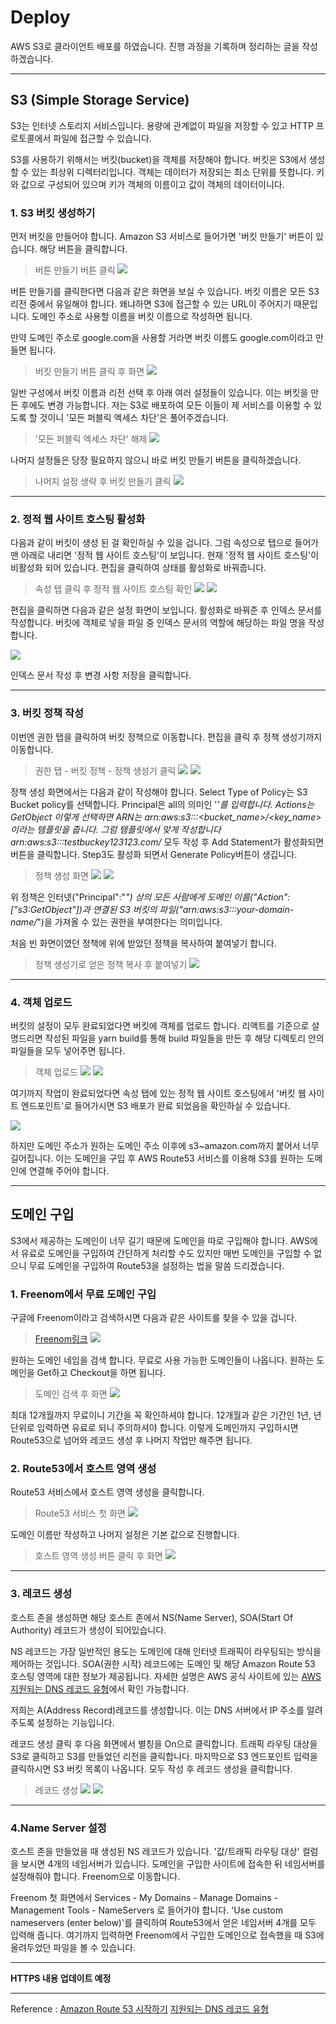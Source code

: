 # Deploy

AWS S3로 클라이언트 배포를 하였습니다.
진행 과정을 기록하며 정리하는 글을 작성하겠습니다.

---

## S3 (Simple Storage Service)

S3는 인터넷 스토리지 서비스입니다.
용량에 관계없이 파일을 저장할 수 있고 HTTP 프로토콜에서 파일에 접근할 수 있습니다.

S3를 사용하기 위해서는 버킷(bucket)을 객체를 저장해야 합니다.
버킷은 S3에서 생성할 수 있는 최상위 디렉터리입니다.
객체는 데이터가 저장되는 최소 단위를 뜻합니다.
키와 값으로 구성되어 있으며 키가 객체의 이름이고 값이 객체의 데이터이니다.

### 1. S3 버킷 생성하기

먼저 버킷을 만들어야 합니다.
Amazon S3 서비스로 들어가면 '버킷 만들기' 버튼이 있습니다.
해당 버튼을 클릭합니다.

> 버튼 만들기 버튼 클릭
> ![](https://images.velog.io/images/qmasem/post/babc0626-dca8-49ed-9d39-8188425dab54/%E1%84%89%E1%85%B3%E1%84%8F%E1%85%B3%E1%84%85%E1%85%B5%E1%86%AB%E1%84%89%E1%85%A3%E1%86%BA%202021-04-27%20%E1%84%8B%E1%85%A9%E1%84%92%E1%85%AE%207.27.32.png)

버튼 만들기를 클릭한다면 다음과 같은 화면을 보실 수 있습니다.
버킷 이름은 모든 S3 리전 중에서 유일해야 합니다.
왜냐하면 S3에 접근할 수 있는 URL이 주어지기 때문입니다.
도메인 주소로 사용할 이름을 버킷 이름으로 작성하면 됩니다.

만약 도메인 주소로 google.com을 사용할 거라면 버킷 이름도 google.com이라고 만들면 됩니다.

> 버킷 만들기 버튼 클릭 후 화면
> ![](https://images.velog.io/images/qmasem/post/bb1f9ac3-b25d-4e9a-9553-225bffe7289d/%E1%84%89%E1%85%B3%E1%84%8F%E1%85%B3%E1%84%85%E1%85%B5%E1%86%AB%E1%84%89%E1%85%A3%E1%86%BA%202021-04-27%20%E1%84%8B%E1%85%A9%E1%84%92%E1%85%AE%207.29.04.png)

일반 구성에서 버킷 이름과 리전 선택 후 아래 여러 설정들이 있습니다.
이는 버킷을 만든 후에도 변경 가능합니다.
저는 S3로 배포하여 모든 이들이 제 서비스를 이용할 수 있도록 할 것이니 '모든 퍼블릭 엑세스 차단'은 풀어주겠습니다.

> '모든 퍼블릭 엑세스 차단' 해제
> ![](https://images.velog.io/images/qmasem/post/59aee370-49c8-4ba1-a6ef-c8789e58e823/%E1%84%89%E1%85%B3%E1%84%8F%E1%85%B3%E1%84%85%E1%85%B5%E1%86%AB%E1%84%89%E1%85%A3%E1%86%BA%202021-04-27%20%E1%84%8B%E1%85%A9%E1%84%92%E1%85%AE%207.33.46.png)

나머지 설정들은 당장 필요하지 않으니 바로 버킷 만들기 버튼을 클릭하겠습니다.

> 나머지 설정 생략 후 버킷 만들기 클릭
> ![](https://images.velog.io/images/qmasem/post/34db5560-491d-4859-9e8c-88aecc93515d/%E1%84%89%E1%85%B3%E1%84%8F%E1%85%B3%E1%84%85%E1%85%B5%E1%86%AB%E1%84%89%E1%85%A3%E1%86%BA%202021-04-27%20%E1%84%8B%E1%85%A9%E1%84%92%E1%85%AE%207.34.36.png)

---

### 2. 정적 웹 사이트 호스팅 활성화

다음과 같이 버킷이 생성 된 걸 확인하실 수 있을 겁니다.
그럼 속성으로 탭으로 들어가 맨 아래로 내리면 '정적 웹 사이트 호스팅'이 보입니다.
현재 '정적 웹 사이트 호스팅'이 비활성화 되어 있습니다.
편집을 클릭하여 상태를 활성화로 바꿔줍니다.

> 속성 탭 클릭 후 정적 웹 사이트 호스팅 확인
> ![](https://images.velog.io/images/qmasem/post/910c2996-daa9-4de2-974f-c841fc9ae467/%E1%84%89%E1%85%B3%E1%84%8F%E1%85%B3%E1%84%85%E1%85%B5%E1%86%AB%E1%84%89%E1%85%A3%E1%86%BA%202021-04-27%20%E1%84%8B%E1%85%A9%E1%84%92%E1%85%AE%207.35.58.png)
> ![](https://images.velog.io/images/qmasem/post/76a0cde4-82dc-42d6-8eac-f9f0c7cf53d0/%E1%84%89%E1%85%B3%E1%84%8F%E1%85%B3%E1%84%85%E1%85%B5%E1%86%AB%E1%84%89%E1%85%A3%E1%86%BA%202021-04-27%20%E1%84%8B%E1%85%A9%E1%84%92%E1%85%AE%207.36.07.png)

편집을 클릭하면 다음과 같은 설정 화면이 보입니다.
활성화로 바꿔준 후 인덱스 문서를 작성합니다.
버킷에 객체로 넣을 파일 중 인덱스 문서의 역할에 해당하는 파일 명을 작성합니다.

![](https://images.velog.io/images/qmasem/post/65f68f15-93d2-4c5d-87fe-0f08dce440ff/%E1%84%89%E1%85%B3%E1%84%8F%E1%85%B3%E1%84%85%E1%85%B5%E1%86%AB%E1%84%89%E1%85%A3%E1%86%BA%202021-04-27%20%E1%84%8B%E1%85%A9%E1%84%92%E1%85%AE%207.39.22.png)

인덱스 문서 작성 후 변경 사항 저장을 클릭합니다.

---

### 3. 버킷 정책 작성

이번엔 권한 탭을 클릭하여 버킷 정책으로 이동합니다.
편집을 클릭 후 정책 생성기까지 이동합니다.

> 권한 탭 - 버킷 정책 - 정책 생성기 클릭
> ![](https://images.velog.io/images/qmasem/post/2f8f87be-f380-4dcb-9e02-ab75a0b872a9/%E1%84%89%E1%85%B3%E1%84%8F%E1%85%B3%E1%84%85%E1%85%B5%E1%86%AB%E1%84%89%E1%85%A3%E1%86%BA%202021-04-27%20%E1%84%8B%E1%85%A9%E1%84%92%E1%85%AE%207.42.09.png)
> ![](https://images.velog.io/images/qmasem/post/c1774cc5-f365-484b-897e-b50eaf930e09/%E1%84%89%E1%85%B3%E1%84%8F%E1%85%B3%E1%84%85%E1%85%B5%E1%86%AB%E1%84%89%E1%85%A3%E1%86%BA%202021-04-27%20%E1%84%8B%E1%85%A9%E1%84%92%E1%85%AE%207.42.31.png)

정책 생성 화면에서는 다음과 같이 작성해야 합니다.
Select Type of Policy는 S3 Bucket policy를 선택합니다.
Principal은 all의 의미인 '_'를 입력합니다.
Actions는 GetObject
이렇게 선택하면 ARN는 arn:aws:s3:::<bucket_name>/<key_name>이라는 템플릿을 줍니다.
그럼 템플릿에서 맞게 작성합니다
arn:aws:s3:::testbuckey123123.com/_
모두 작성 후 Add Statement가 활성화되면 버튼을 클릭합니다.
Step3도 활성화 되면서 Generate Policy버튼이 생깁니다.

> 정책 생성 화면
> ![](https://images.velog.io/images/qmasem/post/5116d3e4-c3df-4990-b9a6-9116a60ef074/%E1%84%89%E1%85%B3%E1%84%8F%E1%85%B3%E1%84%85%E1%85%B5%E1%86%AB%E1%84%89%E1%85%A3%E1%86%BA%202021-04-27%20%E1%84%8B%E1%85%A9%E1%84%92%E1%85%AE%207.45.34.png)
> ![](https://images.velog.io/images/qmasem/post/62b076d3-b49e-4136-8669-2294f6713f46/%E1%84%89%E1%85%B3%E1%84%8F%E1%85%B3%E1%84%85%E1%85%B5%E1%86%AB%E1%84%89%E1%85%A3%E1%86%BA%202021-04-27%20%E1%84%8B%E1%85%A9%E1%84%92%E1%85%AE%207.49.11.png)

위 정책은 인터넷("Principal":"_") 상의 모든 사람에게 도메인 이름("Action":["s3:GetObject"])과 연결된 S3 버킷의 파일("arn:aws:s3:::your-domain-name/_")을 가져올 수 있는 권한을 부여한다는 의미입니다.

처음 빈 화면이였던 정책에 위에 받았던 정책을 복사하여 붙여넣기 합니다.

> 정책 생성기로 얻은 정책 복사 후 붙여넣기
> ![](https://images.velog.io/images/qmasem/post/ce2956da-82d2-4f4e-9cbd-a2c39d72745d/%E1%84%89%E1%85%B3%E1%84%8F%E1%85%B3%E1%84%85%E1%85%B5%E1%86%AB%E1%84%89%E1%85%A3%E1%86%BA%202021-04-27%20%E1%84%8B%E1%85%A9%E1%84%92%E1%85%AE%207.50.53.png)

---

### 4. 객체 업로드

버킷의 설정이 모두 완료되었다면 버킷에 객체를 업로드 합니다.
리액트를 기준으로 설명드리면 작성된 파일을 yarn build를 통해 build 파일들을 만든 후 해당 디렉토리 안의 파일들을 모두 넣어주면 됩니다.

> 객체 업로드
> ![](https://images.velog.io/images/qmasem/post/1b886e14-22e5-4e36-9d2a-9af6bc6ebdb9/%E1%84%89%E1%85%B3%E1%84%8F%E1%85%B3%E1%84%85%E1%85%B5%E1%86%AB%E1%84%89%E1%85%A3%E1%86%BA%202021-04-27%20%E1%84%8B%E1%85%A9%E1%84%92%E1%85%AE%207.54.40.png)
> ![](https://images.velog.io/images/qmasem/post/c593c9a2-bf0b-4fb2-9987-55f6f705ed65/%E1%84%89%E1%85%B3%E1%84%8F%E1%85%B3%E1%84%85%E1%85%B5%E1%86%AB%E1%84%89%E1%85%A3%E1%86%BA%202021-04-27%20%E1%84%8B%E1%85%A9%E1%84%92%E1%85%AE%207.57.02.png)

여기까지 작업이 완료되었다면 속성 탭에 있는 정적 웹 사이트 호스팅에서 '버킷 웹 사이트 엔드포인트'로 들어가시면 S3 배포가 완료 되었음을 확인하실 수 있습니다.

![](https://images.velog.io/images/qmasem/post/967a715e-bf5d-4391-b297-924c2191a211/%E1%84%89%E1%85%B3%E1%84%8F%E1%85%B3%E1%84%85%E1%85%B5%E1%86%AB%E1%84%89%E1%85%A3%E1%86%BA%202021-04-27%20%E1%84%8B%E1%85%A9%E1%84%92%E1%85%AE%207.58.05.png)

하지만 도메인 주소가 원하는 도메인 주소 이후에 s3~amazon.com까지 붙어서 너무 길어집니다.
이는 도메인을 구입 후 AWS Route53 서비스를 이용해 S3를 원하는 도메인에 연결해 주어야 합니다.

---

## 도메인 구입

S3에서 제공하는 도메인이 너무 길기 때문에 도메인을 따로 구입해야 합니다.
AWS에서 유료로 도메인을 구입하여 간단하게 처리할 수도 있지만 매번 도메인을 구입할 수 없으니 무료 도메인을 구입하여 Route53을 설정하는 법을 말씀 드리겠습니다.

### 1. Freenom에서 무료 도메인 구입

구글에 Freenom이라고 검색하시면 다음과 같은 사이트를 찾을 수 있을 겁니다.

> [Freenom링크](https://www.freenom.com/en/index.html?lang=en)
> ![](https://images.velog.io/images/qmasem/post/1c4529f7-a0ee-4723-a4ca-4c4c287567be/%E1%84%89%E1%85%B3%E1%84%8F%E1%85%B3%E1%84%85%E1%85%B5%E1%86%AB%E1%84%89%E1%85%A3%E1%86%BA%202021-04-27%20%E1%84%8B%E1%85%A9%E1%84%92%E1%85%AE%208.04.42.png)

원하는 도메인 네임을 검색 합니다.
무료로 사용 가능한 도메인들이 나옵니다.
원하는 도메인을 Get하고 Checkout을 하면 됩니다.

> 도메인 검색 후 화면
> ![](https://images.velog.io/images/qmasem/post/0b717d02-a8a3-4ff3-bbed-51adca6a96de/%E1%84%89%E1%85%B3%E1%84%8F%E1%85%B3%E1%84%85%E1%85%B5%E1%86%AB%E1%84%89%E1%85%A3%E1%86%BA%202021-04-27%20%E1%84%8B%E1%85%A9%E1%84%92%E1%85%AE%208.07.05.png)

최대 12개월까지 무료이니 기간을 꼭 확인하셔야 합니다.
12개월과 같은 기간인 1년, 년 단위로 입력하면 유료로 되니 주의하셔야 합니다.
이렇게 도메인까지 구입하시면 Route53으로 넘어와 레코드 생성 후 나머지 작업만 해주면 됩니다.

### 2. Route53에서 호스트 영역 생성

Route53 서비스에서 호스트 영역 생성을 클릭합니다.

> Route53 서비스 첫 화면
> ![](https://images.velog.io/images/qmasem/post/0f4d72d0-586a-436c-91a7-3cf7e2cf0f72/%E1%84%89%E1%85%B3%E1%84%8F%E1%85%B3%E1%84%85%E1%85%B5%E1%86%AB%E1%84%89%E1%85%A3%E1%86%BA%202021-04-27%20%E1%84%8B%E1%85%A9%E1%84%92%E1%85%AE%208.10.52.png)

도메인 이름만 작성하고 나머지 설정은 기본 값으로 진행합니다.

> 호스트 영역 생성 버튼 클릭 후 화면
> ![](https://images.velog.io/images/qmasem/post/91a5b7b2-9dd2-493a-b305-524f6ecbc20b/%E1%84%89%E1%85%B3%E1%84%8F%E1%85%B3%E1%84%85%E1%85%B5%E1%86%AB%E1%84%89%E1%85%A3%E1%86%BA%202021-04-27%20%E1%84%8B%E1%85%A9%E1%84%92%E1%85%AE%208.12.05.png)

---

### 3. 레코드 생성

호스트 존을 생성하면 해당 호스트 존에서 NS(Name Server), SOA(Start Of Authority) 레코드가 생성이 되어있습니다.

NS 레코드는 가장 일반적인 용도는 도메인에 대해 인터넷 트래픽이 라우팅되는 방식을 제어하는 것입니다.
SOA(권한 시작) 레코드에는 도메인 및 해당 Amazon Route 53 호스팅 영역에 대한 정보가 제공됩니다.
자세한 설명은 AWS 공식 사이트에 있는 [AWS 지원되는 DNS 레코드 유형](https://docs.aws.amazon.com/ko_kr/Route53/latest/DeveloperGuide/ResourceRecordTypes.html#SOAFormat)에서 확인 가능합니다.

저희는 A(Address Record)레코드를 생성합니다.
이는 DNS 서버에서 IP 주소를 알려주도록 설정하는 기능입니다.

레코드 생성 클릭 후 다음 화면에서 별칭을 On으로 클릭합니다.
트래픽 라우팅 대상을 S3로 클릭하고 S3를 만들었던 리전을 클릭합니다.
마지막으로 S3 엔드포인트 입력을 클릭하시면 S3 버킷 목록이 나옵니다.
모두 작성 후 레코드 생성을 클릭합니다.

> 레코드 생성
> ![](https://images.velog.io/images/qmasem/post/ea80c3c5-85e6-43aa-8668-186683e7c211/%E1%84%89%E1%85%B3%E1%84%8F%E1%85%B3%E1%84%85%E1%85%B5%E1%86%AB%E1%84%89%E1%85%A3%E1%86%BA%202021-04-27%20%E1%84%8B%E1%85%A9%E1%84%92%E1%85%AE%208.21.29.png)
> ![](https://images.velog.io/images/qmasem/post/0da1355f-0416-42bb-87c7-7e8700a83168/%E1%84%89%E1%85%B3%E1%84%8F%E1%85%B3%E1%84%85%E1%85%B5%E1%86%AB%E1%84%89%E1%85%A3%E1%86%BA%202021-04-27%20%E1%84%8B%E1%85%A9%E1%84%92%E1%85%AE%208.21.08.png)

---

### 4.Name Server 설정

호스트 존을 만들었을 때 생성된 NS 레코드가 있습니다.
'값/트래픽 라우팅 대상' 컬럼을 보시면 4개의 네임서버가 있습니다.
도메인을 구입한 사이트에 접속한 뒤 네임서버를 설정해줘야 합니다.
Freenom으로 이동합니다.

Freenom 첫 화면에서 Services - My Domains - Manage Domains - Management Tools - NameServers 로 들어가야 합니다.
'Use custom nameservers (enter below)'를 클릭하여 Route53에서 얻은 네임서버 4개를 모두 입력해 줍니다.
여기까지 입력하면 Freenom에서 구입한 도메인으로 접속했을 때 S3에 올려두었던 파일을 볼 수 있습니다.

---

**HTTPS 내용 업데이트 예정**

---

Reference :
[Amazon Route 53 시작하기](https://docs.aws.amazon.com/ko_kr/Route53/latest/DeveloperGuide/getting-started.html)
[지원되는 DNS 레코드 유형](https://docs.aws.amazon.com/ko_kr/Route53/latest/DeveloperGuide/ResourceRecordTypes.html#NSFormat)
